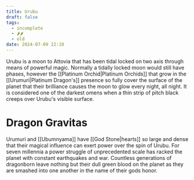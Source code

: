 ```yaml
---
title: Urubu
draft: false
tags:
  - incomplete
  - 🌶🌶
  - old
date: 2024-07-09 22:10
---
```

Urubu is a moon to Attovia that has been tidal locked on two axis through means of powerful magic. Normally a tidally locked moon would still have phases, however the [[Platinum Orchid|Platinum Orchids]] that grow in the [[Urumuri|Platinum Dragon's]] presence so fully cover the surface of the planet that their brilliance causes the moon to glow every night, all night. It is considered one of the darkest omens when a thin strip of pitch black creeps over Urubu's visible surface. 
# Dragon Gravitas
Urumuri and [[Ubumnyama]] have [[God Stone|hearts]] so large and dense that their magical influence can exert power over the spin of Urubu. For seven millennia a power struggle of unprecedented scale has racked the planet with constant earthquakes and war. Countless generations of dragonborn leave nothing but their dull green blood on the planet as they are smashed into one another in the name of their gods honor.